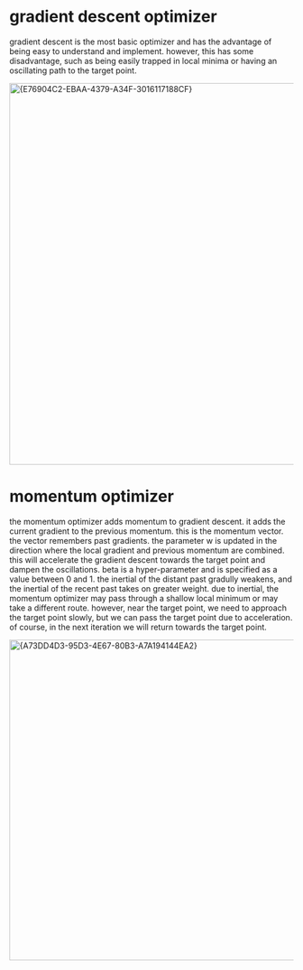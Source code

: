 # gradient descent optimizer  
gradient descent is the most basic optimizer and has the advantage of being easy to understand and implement. however, this has some 
disadvantage, such as being easily trapped in local minima or having an oscillating path to the target point.

<img width="1876" height="676" alt="{E76904C2-EBAA-4379-A34F-3016117188CF}" src="https://github.com/user-attachments/assets/da50a87f-fbde-4102-8171-3b1f64c40535" />

# momentum optimizer
the momentum optimizer adds momentum to gradient descent. it adds the current gradient to the previous momentum. this is the momentum vector. the vector remembers past gradients.
the parameter w is updated in the direction where the local gradient and previous momentum are combined.
this will accelerate the gradient descent towards the target point and dampen the oscillations.
beta is a hyper-parameter and is specified as a value between 0 and 1. the inertial of the distant past gradully weakens, and the inertial of the recent past takes on greater weight.
due to inertial, the momentum optimizer may pass through a shallow local minimum or may take a different route.
however, near the target point, we need to approach the target point slowly, but we can pass the target point due to acceleration. of course, in the next iteration we will return towards the target point.

<img width="1863" height="568" alt="{A73DD4D3-95D3-4E67-80B3-A7A194144EA2}" src="https://github.com/user-attachments/assets/413e358e-0489-4620-9b04-e2bfda10db8e" />


